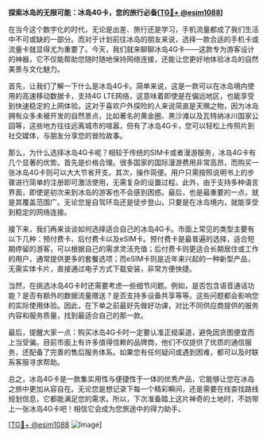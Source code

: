 **探索冰岛的无限可能：冰岛4G卡，您的旅行必备[[TG💪+ @esim1088](https://t.me/s/esim1088)]**

在当今这个数字化的时代，无论是出差、旅行还是学习，手机流量都成了我们生活中不可或缺的一部分。而对于计划前往冰岛的朋友来说，选择一款合适的手机卡或流量卡就显得尤为重要了。今天，我们就来聊聊冰岛4G卡——这款专为游客设计的神器，它不仅能帮助您随时随地保持网络连接，还能让您更好地体验冰岛的自然美景与文化魅力。

首先，让我们了解一下什么是冰岛4G卡。简单来说，这是一款可以在冰岛境内使用的高速移动数据卡，支持4G LTE网络，这意味着即使是在偏远地区，也能享受到快速稳定的上网体验。这对于喜欢户外探险的人来说简直是天赐之物，因为冰岛拥有众多未被开发的自然景点，比如著名的黄金圈、黑沙滩以及瓦特纳冰川国家公园等，这些地方往往远离城市的喧嚣，但有了冰岛4G卡，您可以轻松上传照片到社交媒体，与朋友分享您的冒险故事。

那么，为什么选择冰岛4G卡呢？相较于传统的SIM卡或者漫游服务，冰岛4G卡有几个显著的优势。首先是价格合理。很多国家的国际漫游费用非常高昂，而购买一张冰岛4G卡则可以大大节省开支。其次，操作简便。用户只需按照说明书上的步骤进行简单的注册即可激活使用，无需复杂的设置过程。此外，由于支持多种语言界面，即使是初次来到冰岛的游客也不会感到困惑。最后，也是最重要的一点，就是其覆盖范围广。无论您是自驾环岛还是徒步登山，只要是在冰岛境内，就能享受到稳定的网络连接。

接下来，我们再来谈谈如何选择适合自己的冰岛4G卡。市面上常见的类型主要有以下几种：预付费卡、后付费卡以及eSIM卡。预付费卡是最普遍的选择，适合短期停留的游客，可以根据自己的需求灵活充值；后付费卡则更适合长期居住或工作的用户，通常提供更多的套餐选项；而eSIM卡则是近年来兴起的一种新型产品，无需实体卡片，直接通过电子方式下载安装，非常方便快捷。

当然，在挑选冰岛4G卡时还需要考虑一些细节问题。例如，是否包含语音通话功能？是否有额外的数据流量赠送？是否支持多设备共享等等。这些问题都会影响您的实际使用体验。因此，在下单之前最好先做好功课，对比不同供应商提供的服务内容和服务质量，找到最适合自己的那一款。

最后，提醒大家一点：购买冰岛4G卡时一定要认准正规渠道，避免因贪图便宜而上当受骗。目前市面上有许多值得信赖的品牌商，他们不仅提供了优质的通信服务，还配备了完善的售后服务体系。如果您有任何疑问或遇到困难，都可以及时联系客服寻求帮助。

总之，冰岛4G卡是一款集实用性与便捷性于一体的优秀产品，它能够让您在冰岛之旅中更加从容自在。无论您是想记录下每一个精彩瞬间，还是需要在线查找路线规划信息，它都能满足您的需求。所以，下次准备踏上这片神奇的土地时，不妨带上一张冰岛4G卡吧！相信它会成为您旅途中的得力助手。

[[TG💪+ @esim1088](https://t.me/s/esim1088) ![Image](https://i.postimg.cc/4NQfJmqS/Snipaste-2025-05-13-00-14-12.png)]